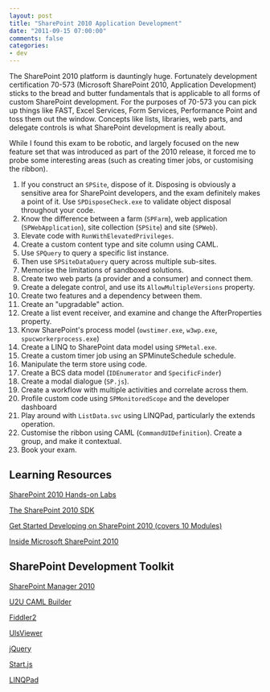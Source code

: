 ```yaml
---
layout: post
title: "SharePoint 2010 Application Development"
date: "2011-09-15 07:00:00"
comments: false
categories:
- dev
---
```


The SharePoint 2010 platform is dauntingly huge. Fortunately development certification 70-573 (Microsoft SharePoint 2010, Application Development) sticks to the bread and butter fundamentals that is applicable to all forms of custom SharePoint development. For the purposes of 70-573 you can pick up things like FAST, Excel Services, Form Services, Performance Point and toss them out the window. Concepts like lists, libraries, web parts, and delegate controls is what SharePoint development is really about.

While I found this exam to be robotic, and largely focused on the new feature set that was introduced as part of the 2010 release, it forced me to probe some interesting areas (such as creating timer jobs, or customising the ribbon).

1. If you construct an `SPSite`, dispose of it. Disposing is obviously a sensitive area for SharePoint developers, and the exam definitely makes a point of it. Use `SPDisposeCheck.exe` to validate object disposal throughout your code.
1. Know the difference between a farm (`SPFarm`), web application (`SPWebApplication`), site collection (`SPSite`) and site (`SPWeb`).
1. Elevate code with `RunWithElevatedPrivileges`.
1. Create a custom content type and site column using CAML.
1. Use `SPQuery` to query a specific list instance.
1. Then use `SPSiteDataQuery` query across multiple sub-sites.
1. Memorise the limitations of sandboxed solutions.
1. Create two web parts (a provider and a consumer) and connect them.
1. Create a delegate control, and use its `AllowMultipleVersions` property.
1. Create two features and a dependency between them.
1. Create an "upgradable" action.
1. Create a list event receiver, and examine and change the AfterProperties property.
1. Know SharePoint's process model (`owstimer.exe`, `w3wp.exe`, `spucworkerprocess.exe`)
1. Create a LINQ to SharePoint data model using `SPMetal.exe`.
1. Create a custom timer job using an SPMinuteSchedule schedule.
1. Manipulate the term store using code.
1. Create a BCS data model (`IDEnumerator` and `SpecificFinder`)
1. Create a modal dialogue (`SP.js`).
1. Create a workflow with multiple activities and correlate across them.
1. Profile custom code using `SPMonitoredScope` and the developer dashboard
1. Play around with `ListData.svc` using LINQPad, particularly the extends operation.
1. Customise the ribbon using CAML (`CommandUIDefinition`). Create  a group, and make it contextual.
1. Book your exam.

	
## Learning Resources

[SharePoint 2010 Hands-on Labs](http://www.microsoft.com/download/en/details.aspx?displaylang=en&id=17215)

[The SharePoint 2010 SDK](http://www.microsoft.com/download/en/details.aspx?displaylang=en&id=12323)

[Get Started Developing on SharePoint 2010 (covers 10 Modules)](http://msdn.microsoft.com/en-us/sharepoint/ee513147.aspx)

[Inside Microsoft SharePoint 2010](http://msdn.microsoft.com/en-us/library/ff742318.aspx)



## SharePoint Development Toolkit

[SharePoint Manager 2010](http://spm.codeplex.com/)

[U2U CAML Builder](http://www.u2u.net/res/Tools/CamlQueryBuilder.aspx)

[Fiddler2](http://www.fiddler2.com/fiddler2/)

[UlsViewer](http://archive.msdn.microsoft.com/ULSViewer)

[jQuery](http://jquery.com/)

[Start.js](http://www.asp.net/ajaxlibrary/HOW%20TO%20Choose%20Local%20or%20Remote%20Scripts.ashx)

[LINQPad](http://www.linqpad.net/)

